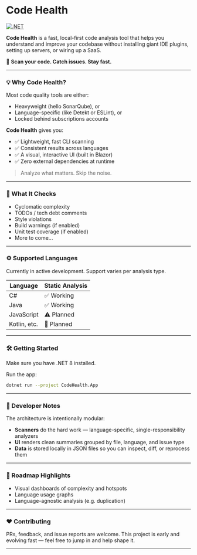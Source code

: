 # Code Health

[![.NET](https://github.com/blueheron786/code-health/actions/workflows/dotnet.yml/badge.svg)](https://github.com/blueheron786/code-health/actions/workflows/dotnet.yml)

**Code Health** is a fast, local-first code analysis tool that helps you understand and improve your codebase without installing giant IDE plugins, setting up servers, or wiring up a SaaS.

🚀 **Scan your code. Catch issues. Stay fast.**

---

### 💡 Why Code Health?

Most code quality tools are either:
- Heavyweight (hello SonarQube), or
- Language-specific (like Detekt or ESLint), or
- Locked behind subscriptions accounts

**Code Health** gives you:
- ✅ Lightweight, fast CLI scanning
- ✅ Consistent results across languages
- ✅ A visual, interactive UI (built in Blazor)
- ✅ Zero external dependencies at runtime

> Analyze what matters. Skip the noise.

---

### 🧠 What It Checks

- Cyclomatic complexity
- TODOs / tech debt comments
- Style violations
- Build warnings (if enabled)
- Unit test coverage (if enabled)
- More to come...

---

### ⚙️ Supported Languages

Currently in active development. Support varies per analysis type.

| Language    | Static Analysis |
|-------------|-----------------|
| C#          | ✅ Working      |
| Java        | ✅ Working      |
| JavaScript  | ⚠️ Planned      |
| Kotlin, etc.| 🚧 Planned      |

---

### 🛠️ Getting Started

Make sure you have .NET 8 installed. 

Run the app:
```bash
dotnet run --project CodeHealth.App
```

---

### 🔧 Developer Notes

The architecture is intentionally modular:

- **Scanners** do the hard work — language-specific, single-responsibility analyzers
- **UI** renders clean summaries grouped by file, language, and issue type
- **Data** is stored locally in JSON files so you can inspect, diff, or reprocess them

---

### 🚀 Roadmap Highlights

- Visual dashboards of complexity and hotspots
- Language usage graphs
- Language-agnostic analysis (e.g. duplication)

---

### ❤️ Contributing

PRs, feedback, and issue reports are welcome. This project is early and evolving fast — feel free to jump in and help shape it.

---
